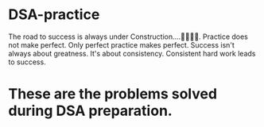 # DSA-practice
The road to success is always under Construction....👨‍💻👨‍💻.
Practice does not make perfect. Only perfect practice makes perfect.
Success isn't always about greatness. It's about consistency. Consistent hard work leads to success.
# These are the problems solved during DSA preparation.

